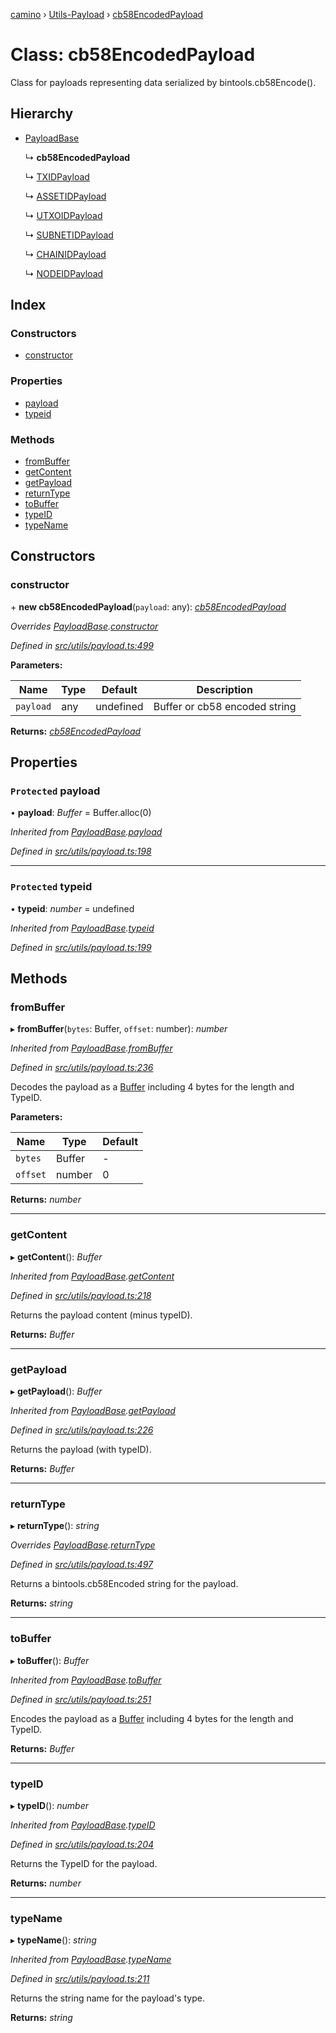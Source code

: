 [camino](../README.md) › [Utils-Payload](../modules/utils_payload.md) › [cb58EncodedPayload](utils_payload.cb58encodedpayload.md)

# Class: cb58EncodedPayload

Class for payloads representing data serialized by bintools.cb58Encode().

## Hierarchy

* [PayloadBase](utils_payload.payloadbase.md)

  ↳ **cb58EncodedPayload**

  ↳ [TXIDPayload](utils_payload.txidpayload.md)

  ↳ [ASSETIDPayload](utils_payload.assetidpayload.md)

  ↳ [UTXOIDPayload](utils_payload.utxoidpayload.md)

  ↳ [SUBNETIDPayload](utils_payload.subnetidpayload.md)

  ↳ [CHAINIDPayload](utils_payload.chainidpayload.md)

  ↳ [NODEIDPayload](utils_payload.nodeidpayload.md)

## Index

### Constructors

* [constructor](utils_payload.cb58encodedpayload.md#constructor)

### Properties

* [payload](utils_payload.cb58encodedpayload.md#protected-payload)
* [typeid](utils_payload.cb58encodedpayload.md#protected-typeid)

### Methods

* [fromBuffer](utils_payload.cb58encodedpayload.md#frombuffer)
* [getContent](utils_payload.cb58encodedpayload.md#getcontent)
* [getPayload](utils_payload.cb58encodedpayload.md#getpayload)
* [returnType](utils_payload.cb58encodedpayload.md#returntype)
* [toBuffer](utils_payload.cb58encodedpayload.md#tobuffer)
* [typeID](utils_payload.cb58encodedpayload.md#typeid)
* [typeName](utils_payload.cb58encodedpayload.md#typename)

## Constructors

###  constructor

\+ **new cb58EncodedPayload**(`payload`: any): *[cb58EncodedPayload](utils_payload.cb58encodedpayload.md)*

*Overrides [PayloadBase](utils_payload.payloadbase.md).[constructor](utils_payload.payloadbase.md#constructor)*

*Defined in [src/utils/payload.ts:499](https://github.com/chain4travel/caminojs/blob/ca67b81/src/utils/payload.ts#L499)*

**Parameters:**

Name | Type | Default | Description |
------ | ------ | ------ | ------ |
`payload` | any | undefined | Buffer or cb58 encoded string  |

**Returns:** *[cb58EncodedPayload](utils_payload.cb58encodedpayload.md)*

## Properties

### `Protected` payload

• **payload**: *Buffer* = Buffer.alloc(0)

*Inherited from [PayloadBase](utils_payload.payloadbase.md).[payload](utils_payload.payloadbase.md#protected-payload)*

*Defined in [src/utils/payload.ts:198](https://github.com/chain4travel/caminojs/blob/ca67b81/src/utils/payload.ts#L198)*

___

### `Protected` typeid

• **typeid**: *number* = undefined

*Inherited from [PayloadBase](utils_payload.payloadbase.md).[typeid](utils_payload.payloadbase.md#protected-typeid)*

*Defined in [src/utils/payload.ts:199](https://github.com/chain4travel/caminojs/blob/ca67b81/src/utils/payload.ts#L199)*

## Methods

###  fromBuffer

▸ **fromBuffer**(`bytes`: Buffer, `offset`: number): *number*

*Inherited from [PayloadBase](utils_payload.payloadbase.md).[fromBuffer](utils_payload.payloadbase.md#frombuffer)*

*Defined in [src/utils/payload.ts:236](https://github.com/chain4travel/caminojs/blob/ca67b81/src/utils/payload.ts#L236)*

Decodes the payload as a [Buffer](https://github.com/feross/buffer) including 4 bytes for the length and TypeID.

**Parameters:**

Name | Type | Default |
------ | ------ | ------ |
`bytes` | Buffer | - |
`offset` | number | 0 |

**Returns:** *number*

___

###  getContent

▸ **getContent**(): *Buffer*

*Inherited from [PayloadBase](utils_payload.payloadbase.md).[getContent](utils_payload.payloadbase.md#getcontent)*

*Defined in [src/utils/payload.ts:218](https://github.com/chain4travel/caminojs/blob/ca67b81/src/utils/payload.ts#L218)*

Returns the payload content (minus typeID).

**Returns:** *Buffer*

___

###  getPayload

▸ **getPayload**(): *Buffer*

*Inherited from [PayloadBase](utils_payload.payloadbase.md).[getPayload](utils_payload.payloadbase.md#getpayload)*

*Defined in [src/utils/payload.ts:226](https://github.com/chain4travel/caminojs/blob/ca67b81/src/utils/payload.ts#L226)*

Returns the payload (with typeID).

**Returns:** *Buffer*

___

###  returnType

▸ **returnType**(): *string*

*Overrides [PayloadBase](utils_payload.payloadbase.md).[returnType](utils_payload.payloadbase.md#abstract-returntype)*

*Defined in [src/utils/payload.ts:497](https://github.com/chain4travel/caminojs/blob/ca67b81/src/utils/payload.ts#L497)*

Returns a bintools.cb58Encoded string for the payload.

**Returns:** *string*

___

###  toBuffer

▸ **toBuffer**(): *Buffer*

*Inherited from [PayloadBase](utils_payload.payloadbase.md).[toBuffer](utils_payload.payloadbase.md#tobuffer)*

*Defined in [src/utils/payload.ts:251](https://github.com/chain4travel/caminojs/blob/ca67b81/src/utils/payload.ts#L251)*

Encodes the payload as a [Buffer](https://github.com/feross/buffer) including 4 bytes for the length and TypeID.

**Returns:** *Buffer*

___

###  typeID

▸ **typeID**(): *number*

*Inherited from [PayloadBase](utils_payload.payloadbase.md).[typeID](utils_payload.payloadbase.md#typeid)*

*Defined in [src/utils/payload.ts:204](https://github.com/chain4travel/caminojs/blob/ca67b81/src/utils/payload.ts#L204)*

Returns the TypeID for the payload.

**Returns:** *number*

___

###  typeName

▸ **typeName**(): *string*

*Inherited from [PayloadBase](utils_payload.payloadbase.md).[typeName](utils_payload.payloadbase.md#typename)*

*Defined in [src/utils/payload.ts:211](https://github.com/chain4travel/caminojs/blob/ca67b81/src/utils/payload.ts#L211)*

Returns the string name for the payload's type.

**Returns:** *string*
